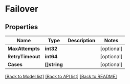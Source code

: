 # Failover

## Properties

Name | Type | Description | Notes
------------ | ------------- | ------------- | -------------
**MaxAttempts** | **int32** |  | [optional] 
**RetryTimeout** | **int64** |  | [optional] 
**Cases** | **[]string** |  | [optional] 

[[Back to Model list]](../README.md#documentation-for-models) [[Back to API list]](../README.md#documentation-for-api-endpoints) [[Back to README]](../README.md)


